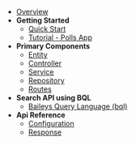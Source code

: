 - [Overview](/)
- **Getting Started**
  - [Quick Start](quickstart.md)
  - [Tutorial - Polls App](tutorial.md)
- **Primary Components**
  - [Entity](entity.md)
  - [Controller](controller.md)
  - [Service](service.md)
  - [Repository](repository.md)
  - [Routes](routes.md)
- **Search API using BQL**
  - [Baileys Query Language (bql)](bql.md)
- **Api Reference**
  - [Configuration](configuration.md)
  - [Response](response.md)